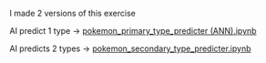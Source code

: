 I made 2 versions of this exercise

AI predict 1 type -> [pokemon_primary_type_predicter (ANN).ipynb](https://github.com/School-Semester-Summaries/AI-semester-6/blob/main/repos/ANN%20Exercise/pokemon_primary_type_predicter%20(ANN).ipynb)

AI predicts 2 types -> [pokemon_secondary_type_predicter.ipynb](https://github.com/School-Semester-Summaries/AI-semester-6/blob/main/repos/ANN%20Exercise/pokemon_secondary_type_predicter.ipynb)
